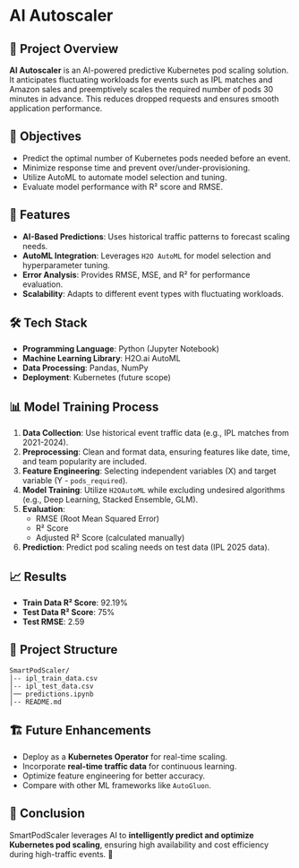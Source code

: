 # AI Autoscaler

## 📌 Project Overview
**AI Autoscaler** is an AI-powered predictive Kubernetes pod scaling solution. It anticipates fluctuating workloads for events such as IPL matches and Amazon sales and preemptively scales the required number of pods 30 minutes in advance. This reduces dropped requests and ensures smooth application performance.

## 🎯 Objectives
- Predict the optimal number of Kubernetes pods needed before an event.
- Minimize response time and prevent over/under-provisioning.
- Utilize AutoML to automate model selection and tuning.
- Evaluate model performance with R² score and RMSE.

## 🚀 Features
- **AI-Based Predictions**: Uses historical traffic patterns to forecast scaling needs.
- **AutoML Integration**: Leverages `H2O AutoML` for model selection and hyperparameter tuning.
- **Error Analysis**: Provides RMSE, MSE, and R² for performance evaluation.
- **Scalability**: Adapts to different event types with fluctuating workloads.

## 🛠️ Tech Stack
- **Programming Language**: Python (Jupyter Notebook)
- **Machine Learning Library**: H2O.ai AutoML
- **Data Processing**: Pandas, NumPy
- **Deployment**: Kubernetes (future scope)

## 📊 Model Training Process
1. **Data Collection**: Use historical event traffic data (e.g., IPL matches from 2021-2024).
2. **Preprocessing**: Clean and format data, ensuring features like date, time, and team popularity are included.
3. **Feature Engineering**: Selecting independent variables (X) and target variable (Y - `pods_required`).
4. **Model Training**: Utilize `H2OAutoML` while excluding undesired algorithms (e.g., Deep Learning, Stacked Ensemble, GLM).
5. **Evaluation**:
   - RMSE (Root Mean Squared Error)
   - R² Score
   - Adjusted R² Score (calculated manually)
6. **Prediction**: Predict pod scaling needs on test data (IPL 2025 data).

## 📈 Results
- **Train Data R² Score**: 92.19%
- **Test Data R² Score**: 75%
- **Test RMSE**: 2.59

## 📂 Project Structure
```
SmartPodScaler/
│-- ipl_train_data.csv
│-- ipl_test_data.csv
│── predictions.ipynb
│-- README.md
```

## 🏗️ Future Enhancements
- Deploy as a **Kubernetes Operator** for real-time scaling.
- Incorporate **real-time traffic data** for continuous learning.
- Optimize feature engineering for better accuracy.
- Compare with other ML frameworks like `AutoGluon`.

## 🏁 Conclusion
SmartPodScaler leverages AI to **intelligently predict and optimize Kubernetes pod scaling**, ensuring high availability and cost efficiency during high-traffic events. 🚀

